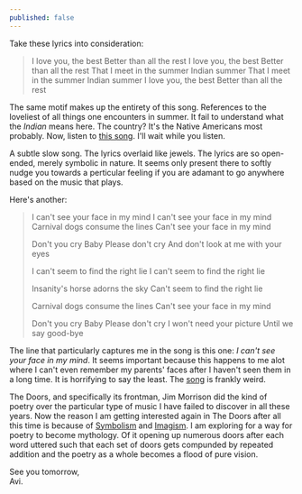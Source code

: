 ```yaml
---
published: false
---
```

Take these lyrics into consideration:

>I love you, the best 
Better than all the rest 
I love you, the best 
Better than all the rest 
That I meet in the summer 
Indian summer 
That I meet in the summer 
Indian summer 
I love you, the best 
Better than all the rest

The same motif makes up the entirety of this song. References to the loveliest of all things one encounters in summer. It fail to understand what the _Indian_ means here. The country? It's the Native Americans most probably. Now, listen to [this song](https://www.youtube.com/watch?v=3zHZzxJtOKw "YouTube link to The Doors' Indian Summer"). I'll wait while you listen.

A subtle slow song. The lyrics overlaid like jewels. The lyrics are so open-ended, merely symbolic in nature. It seems only present there to softly nudge you towards a perticular feeling if you are adamant to go anywhere based on the music that plays. 

Here's another:

>I can't see your face in my mind
I can't see your face in my mind
Carnival dogs consume the lines
Can't see your face in my mind
>
>Don't you cry
Baby
Please don't cry
And don't look at me with your eyes
>
>I can't seem to find the right lie
I can't seem to find the right lie
>
>Insanity's horse adorns the sky
Can't seem to find the right lie
>
>Carnival dogs consume the lines
Can't see your face in my mind
>
>Don't you cry
Baby
Please don't cry
I won't need your picture
Until we say good-bye

The line that particularly captures me in the song is this one: _I can't see your face in my mind_. It seems important because this happens to me alot where I can't even remember my parents' faces after I haven't seen them in a long time. It is horrifying to say the least. The [song](https://www.youtube.com/watch?v=p0TRzTSIQI8 "YouTube link to The Doors' I Can't See Your Face In My Mind") is frankly weird. 

The Doors, and specifically its frontman, Jim Morrison did the kind of poetry over the particular type of music I have failed to discover in all these years. Now the reason I am getting interested again in The Doors after all this time is because of [Symbolism](https://en.wikipedia.org/wiki/Symbolism_(arts) "Wikipedia article for Symbolism") and [Imagism](https://en.wikipedia.org/wiki/Imagism "Wikipedia article for Imagism"). I am exploring for a way for poetry to become mythology. Of it opening up numerous doors after each word uttered such that each set of doors gets compunded by repeated addition and the poetry as a whole becomes a flood of pure vision. 

See you tomorrow,  
Avi.

